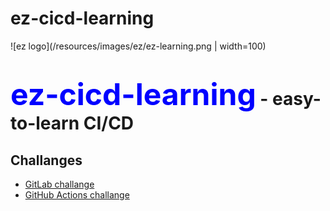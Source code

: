 # ez-cicd-learning
![ez logo](/resources/images/ez/ez-learning.png | width=100)
# <font color=blue size="16">ez-cicd-learning</font> - easy-to-learn CI/CD

## Challanges

- [GitLab challange](challanges/gitlab-challange)
- [GitHub Actions challange](challanges/github-actions-challange)
